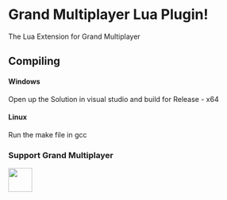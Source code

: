 # Grand Multiplayer Lua Plugin!
The Lua Extension for Grand Multiplayer


Compiling
-------------------

#### <i class="icon-refresh"></i> Windows

Open up the Solution in visual studio and build for Release - x64

#### <i class="icon-refresh"></i> Linux

Run the make file in gcc



### Support Grand Multiplayer

<a href="https://www.patreon.com/grandmultiplayer"><img src="https://cdn.worldvectorlogo.com/logos/patreon.svg" width="48"></a>
